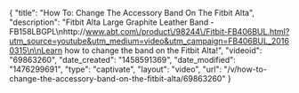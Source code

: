 {
    "title": "How To: Change The Accessory Band On The Fitbit Alta",
    "description": "Fitbit Alta Large Graphite Leather Band - FB158LBGPL\nhttp:\/\/www.abt.com\/product\/98244\/Fitbit-FB406BUL.html?utm_source=youtube&utm_medium=video&utm_campaign=FB406BUL_20160315\n\nLearn how to change the band on the Fitbit Alta!",
    "videoid": "69863260",
    "date_created": "1458591369",
    "date_modified": "1476299691",
    "type": "captivate",
    "layout": "video",
    "url": "\/v\/how-to-change-the-accessory-band-on-the-fitbit-alta\/69863260"
}